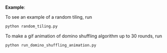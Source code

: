 **Example**:

To see an example of a random tiling, run

``` bash
python random_tiling.py
```

To make a gif animation of domino shuffling algorithm up to 30 rounds, run

``` bash        
python run_domino_shuffling_animation.py
```
